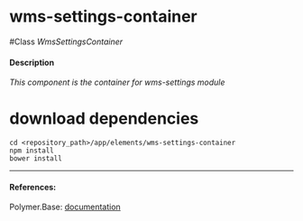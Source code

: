 wms-settings-container
=========


#Class
*WmsSettingsContainer*

#### Description
*This component is the container for wms-settings module*

# download dependencies
```
cd <repository_path>/app/elements/wms-settings-container
npm install
bower install
```

____________
#### References:
Polymer.Base: [documentation](http://polymer.github.io/polymer/)



